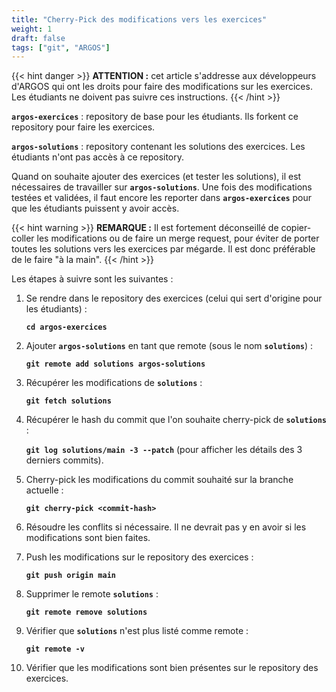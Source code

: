 ```yaml
---
title: "Cherry-Pick des modifications vers les exercices"
weight: 1
draft: false
tags: ["git", "ARGOS"]
---
```

{{< hint danger >}}
**ATTENTION :** cet article s'addresse aux développeurs d'ARGOS qui ont les droits pour faire des modifications sur les exercices.
Les étudiants ne doivent pas suivre ces instructions.
{{< /hint >}}

**`argos-exercices`** : repository de base pour les étudiants. Ils forkent ce repository pour faire les exercices.

**`argos-solutions`** : repository contenant les solutions des exercices. Les étudiants n'ont pas accès à ce repository.

Quand on souhaite ajouter des exercices (et tester les solutions), il est nécessaires de travailler sur **`argos-solutions`**.
Une fois des modifications testées et validées, il faut encore les reporter dans **`argos-exercices`** pour que les étudiants puissent y avoir accès.

{{< hint warning >}}
**REMARQUE :** Il est fortement déconseillé de copier-coller les modifications ou de faire un merge request, pour éviter de porter toutes les solutions vers les exercices par mégarde.
Il est donc préférable de le faire "à la main".
{{< /hint >}}

Les étapes à suivre sont les suivantes :
1. Se rendre dans le repository des exercices (celui qui sert d'origine pour les étudiants) :

      **`cd argos-exercices`** 

2. Ajouter **`argos-solutions`** en tant que remote (sous le nom **`solutions`**) :

      **`git remote add solutions argos-solutions`**

3. Récupérer les modifications de **`solutions`** :

      **`git fetch solutions`**

4. Récupérer le hash du commit que l'on souhaite cherry-pick de **`solutions`** :

      **`git log solutions/main -3 --patch`** (pour afficher les détails des 3 derniers commits).

1. Cherry-pick les modifications du commit souhaité sur la branche actuelle :

      **`git cherry-pick <commit-hash>`**

6. Résoudre les conflits si nécessaire. Il ne devrait pas y en avoir si les modifications sont bien faites.

7. Push les modifications sur le repository des exercices :

      **`git push origin main`**

8. Supprimer le remote **`solutions`** :
  
      **`git remote remove solutions`**

9. Vérifier que **`solutions`** n'est plus listé comme remote :

      **`git remote -v`**

10. Vérifier que les modifications sont bien présentes sur le repository des exercices.